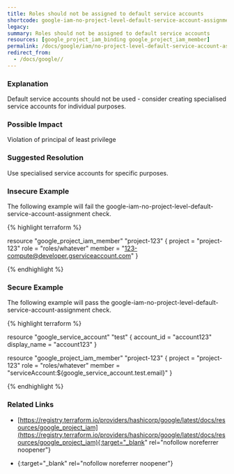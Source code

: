```yaml
---
title: Roles should not be assigned to default service accounts
shortcode: google-iam-no-project-level-default-service-account-assignment
legacy: 
summary: Roles should not be assigned to default service accounts 
resources: [google_project_iam_binding google_project_iam_member] 
permalink: /docs/google/iam/no-project-level-default-service-account-assignment/
redirect_from: 
  - /docs/google//
---
```


### Explanation

Default service accounts should not be used - consider creating specialised service accounts for individual purposes.

### Possible Impact
Violation of principal of least privilege

### Suggested Resolution
Use specialised service accounts for specific purposes.


### Insecure Example

The following example will fail the google-iam-no-project-level-default-service-account-assignment check.

{% highlight terraform %}

resource "google_project_iam_member" "project-123" {
	project = "project-123"
	role    = "roles/whatever"
	member  = "123-compute@developer.gserviceaccount.com"
}

{% endhighlight %}



### Secure Example

The following example will pass the google-iam-no-project-level-default-service-account-assignment check.

{% highlight terraform %}

resource "google_service_account" "test" {
	account_id   = "account123"
	display_name = "account123"
}
			  
resource "google_project_iam_member" "project-123" {
	project = "project-123"
	role    = "roles/whatever"
	member  = "serviceAccount:${google_service_account.test.email}"
}

{% endhighlight %}



### Related Links


- [https://registry.terraform.io/providers/hashicorp/google/latest/docs/resources/google_project_iam](https://registry.terraform.io/providers/hashicorp/google/latest/docs/resources/google_project_iam){:target="_blank" rel="nofollow noreferrer noopener"}

- [](){:target="_blank" rel="nofollow noreferrer noopener"}


